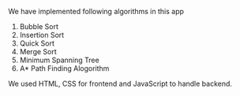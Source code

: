We have implemented following algorithms in this app

1) Bubble Sort
2) Insertion Sort
3) Quick Sort
4) Merge Sort
5) Minimum Spanning Tree
6) A* Path Finding Alogorithm


We used HTML, CSS for frontend and JavaScript to handle backend.
